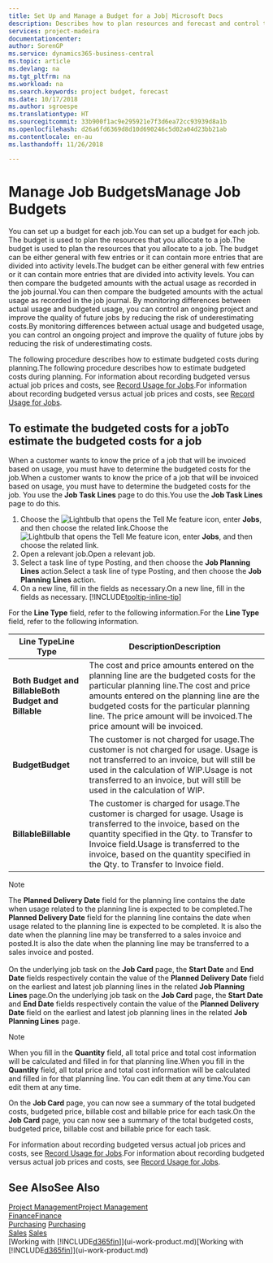 ```yaml
---
title: Set Up and Manage a Budget for a Job| Microsoft Docs
description: Describes how to plan resources and forecast and control the costs of a project by setting up a budget for each job.
services: project-madeira
documentationcenter: 
author: SorenGP
ms.service: dynamics365-business-central
ms.topic: article
ms.devlang: na
ms.tgt_pltfrm: na
ms.workload: na
ms.search.keywords: project budget, forecast
ms.date: 10/17/2018
ms.author: sgroespe
ms.translationtype: HT
ms.sourcegitcommit: 33b900f1ac9e295921e7f3d6ea72cc93939d8a1b
ms.openlocfilehash: d26a6fd6369d8d10d690246c5d02a04d23bb21ab
ms.contentlocale: en-au
ms.lasthandoff: 11/26/2018

---
```

# <a name="manage-job-budgets"></a><span data-ttu-id="ace1f-103">Manage Job Budgets</span><span class="sxs-lookup"><span data-stu-id="ace1f-103">Manage Job Budgets</span></span>
<span data-ttu-id="ace1f-104">You can set up a budget for each job.</span><span class="sxs-lookup"><span data-stu-id="ace1f-104">You can set up a budget for each job.</span></span> <span data-ttu-id="ace1f-105">The budget is used to plan the resources that you allocate to a job.</span><span class="sxs-lookup"><span data-stu-id="ace1f-105">The budget is used to plan the resources that you allocate to a job.</span></span> <span data-ttu-id="ace1f-106">The budget can be either general with few entries or it can contain more entries that are divided into activity levels.</span><span class="sxs-lookup"><span data-stu-id="ace1f-106">The budget can be either general with few entries or it can contain more entries that are divided into activity levels.</span></span> <span data-ttu-id="ace1f-107">You can then compare the budgeted amounts with the actual usage as recorded in the job journal.</span><span class="sxs-lookup"><span data-stu-id="ace1f-107">You can then compare the budgeted amounts with the actual usage as recorded in the job journal.</span></span> <span data-ttu-id="ace1f-108">By monitoring differences between actual usage and budgeted usage, you can control an ongoing project and improve the quality of future jobs by reducing the risk of underestimating costs.</span><span class="sxs-lookup"><span data-stu-id="ace1f-108">By monitoring differences between actual usage and budgeted usage, you can control an ongoing project and improve the quality of future jobs by reducing the risk of underestimating costs.</span></span>

<span data-ttu-id="ace1f-109">The following procedure describes how to estimate budgeted costs during planning.</span><span class="sxs-lookup"><span data-stu-id="ace1f-109">The following procedure describes how to estimate budgeted costs during planning.</span></span> <span data-ttu-id="ace1f-110">For information about recording budgeted versus actual job prices and costs, see [Record Usage for Jobs](projects-how-record-job-usage.md).</span><span class="sxs-lookup"><span data-stu-id="ace1f-110">For information about recording budgeted versus actual job prices and costs, see [Record Usage for Jobs](projects-how-record-job-usage.md).</span></span>  

## <a name="JobBudgetCosts"></a> <span data-ttu-id="ace1f-111">To estimate the budgeted costs for a job</span><span class="sxs-lookup"><span data-stu-id="ace1f-111">To estimate the budgeted costs for a job</span></span>
<span data-ttu-id="ace1f-112">When a customer wants to know the price of a job that will be invoiced based on usage, you must have to determine the budgeted costs for the job.</span><span class="sxs-lookup"><span data-stu-id="ace1f-112">When a customer wants to know the price of a job that will be invoiced based on usage, you must have to determine the budgeted costs for the job.</span></span> <span data-ttu-id="ace1f-113">You use the **Job Task Lines** page to do this.</span><span class="sxs-lookup"><span data-stu-id="ace1f-113">You use the **Job Task Lines** page to do this.</span></span>

1. <span data-ttu-id="ace1f-114">Choose the ![Lightbulb that opens the Tell Me feature](media/ui-search/search_small.png "Tell me what you want to do") icon, enter **Jobs**, and then choose the related link.</span><span class="sxs-lookup"><span data-stu-id="ace1f-114">Choose the ![Lightbulb that opens the Tell Me feature](media/ui-search/search_small.png "Tell me what you want to do") icon, enter **Jobs**, and then choose the related link.</span></span>  
2. <span data-ttu-id="ace1f-115">Open a relevant job.</span><span class="sxs-lookup"><span data-stu-id="ace1f-115">Open a relevant job.</span></span>
3. <span data-ttu-id="ace1f-116">Select a task line of type Posting, and then choose the **Job Planning Lines** action.</span><span class="sxs-lookup"><span data-stu-id="ace1f-116">Select a task line of type Posting, and then choose the **Job Planning Lines** action.</span></span>
4. <span data-ttu-id="ace1f-117">On a new line, fill in the fields as necessary.</span><span class="sxs-lookup"><span data-stu-id="ace1f-117">On a new line, fill in the fields as necessary.</span></span> [!INCLUDE[tooltip-inline-tip](includes/tooltip-inline-tip_md.md)]   

<span data-ttu-id="ace1f-118">For the **Line Type** field, refer to the following information.</span><span class="sxs-lookup"><span data-stu-id="ace1f-118">For the **Line Type** field, refer to the following information.</span></span>  

| <span data-ttu-id="ace1f-119">Line Type</span><span class="sxs-lookup"><span data-stu-id="ace1f-119">Line Type</span></span> | <span data-ttu-id="ace1f-120">Description</span><span class="sxs-lookup"><span data-stu-id="ace1f-120">Description</span></span> |
| --- | --- |
| <span data-ttu-id="ace1f-121">**Both Budget and Billable**</span><span class="sxs-lookup"><span data-stu-id="ace1f-121">**Both Budget and Billable**</span></span> |<span data-ttu-id="ace1f-122">The cost and price amounts entered on the planning line are the budgeted costs for the particular planning line.</span><span class="sxs-lookup"><span data-stu-id="ace1f-122">The cost and price amounts entered on the planning line are the budgeted costs for the particular planning line.</span></span> <span data-ttu-id="ace1f-123">The price amount will be invoiced.</span><span class="sxs-lookup"><span data-stu-id="ace1f-123">The price amount will be invoiced.</span></span> |
| <span data-ttu-id="ace1f-124">**Budget**</span><span class="sxs-lookup"><span data-stu-id="ace1f-124">**Budget**</span></span> |<span data-ttu-id="ace1f-125">The customer is not charged for usage.</span><span class="sxs-lookup"><span data-stu-id="ace1f-125">The customer is not charged for usage.</span></span> <span data-ttu-id="ace1f-126">Usage is not transferred to an invoice, but will still be used in the calculation of WIP.</span><span class="sxs-lookup"><span data-stu-id="ace1f-126">Usage is not transferred to an invoice, but will still be used in the calculation of WIP.</span></span> |
| <span data-ttu-id="ace1f-127">**Billable**</span><span class="sxs-lookup"><span data-stu-id="ace1f-127">**Billable**</span></span> |<span data-ttu-id="ace1f-128">The customer is charged for usage.</span><span class="sxs-lookup"><span data-stu-id="ace1f-128">The customer is charged for usage.</span></span> <span data-ttu-id="ace1f-129">Usage is transferred to the invoice, based on the quantity specified in the Qty. to Transfer to Invoice field.</span><span class="sxs-lookup"><span data-stu-id="ace1f-129">Usage is transferred to the invoice, based on the quantity specified in the Qty. to Transfer to Invoice field.</span></span> |

> [!NOTE]  
> <span data-ttu-id="ace1f-130">The **Planned Delivery Date** field for the planning line contains the date when usage related to the planning line is expected to be completed.</span><span class="sxs-lookup"><span data-stu-id="ace1f-130">The **Planned Delivery Date** field for the planning line contains the date when usage related to the planning line is expected to be completed.</span></span> <span data-ttu-id="ace1f-131">It is also the date when the planning line may be transferred to a sales invoice and posted.</span><span class="sxs-lookup"><span data-stu-id="ace1f-131">It is also the date when the planning line may be transferred to a sales invoice and posted.</span></span> <br /><br /> <span data-ttu-id="ace1f-132">On the underlying job task on the **Job Card** page, the **Start Date** and **End Date** fields respectively contain the value of the **Planned Delivery Date** field on the earliest and latest job planning lines in the related **Job Planning Lines** page.</span><span class="sxs-lookup"><span data-stu-id="ace1f-132">On the underlying job task on the **Job Card** page, the **Start Date** and **End Date** fields respectively contain the value of the **Planned Delivery Date** field on the earliest and latest job planning lines in the related **Job Planning Lines** page.</span></span>

> [!NOTE]  
>   <span data-ttu-id="ace1f-133">When you fill in the **Quantity** field, all total price and total cost information will be calculated and filled in for that planning line.</span><span class="sxs-lookup"><span data-stu-id="ace1f-133">When you fill in the **Quantity** field, all total price and total cost information will be calculated and filled in for that planning line.</span></span> <span data-ttu-id="ace1f-134">You can edit them at any time.</span><span class="sxs-lookup"><span data-stu-id="ace1f-134">You can edit them at any time.</span></span>

<span data-ttu-id="ace1f-135">On the **Job Card** page, you can now see a summary of the total budgeted costs, budgeted price, billable cost and billable price for each task.</span><span class="sxs-lookup"><span data-stu-id="ace1f-135">On the **Job Card** page, you can now see a summary of the total budgeted costs, budgeted price, billable cost and billable price for each task.</span></span>

<span data-ttu-id="ace1f-136">For information about recording budgeted versus actual job prices and costs, see [Record Usage for Jobs](projects-how-record-job-usage.md).</span><span class="sxs-lookup"><span data-stu-id="ace1f-136">For information about recording budgeted versus actual job prices and costs, see [Record Usage for Jobs](projects-how-record-job-usage.md).</span></span>

## <a name="see-also"></a><span data-ttu-id="ace1f-137">See Also</span><span class="sxs-lookup"><span data-stu-id="ace1f-137">See Also</span></span>
[<span data-ttu-id="ace1f-138">Project Management</span><span class="sxs-lookup"><span data-stu-id="ace1f-138">Project Management</span></span>](projects-manage-projects.md)  
[<span data-ttu-id="ace1f-139">Finance</span><span class="sxs-lookup"><span data-stu-id="ace1f-139">Finance</span></span>](finance.md)  
<span data-ttu-id="ace1f-140">[Purchasing](purchasing-manage-purchasing.md)       </span><span class="sxs-lookup"><span data-stu-id="ace1f-140">[Purchasing](purchasing-manage-purchasing.md)       </span></span>  
<span data-ttu-id="ace1f-141">[Sales](sales-manage-sales.md)    </span><span class="sxs-lookup"><span data-stu-id="ace1f-141">[Sales](sales-manage-sales.md)    </span></span>  
<span data-ttu-id="ace1f-142">[Working with [!INCLUDE[d365fin](includes/d365fin_md.md)]](ui-work-product.md)</span><span class="sxs-lookup"><span data-stu-id="ace1f-142">[Working with [!INCLUDE[d365fin](includes/d365fin_md.md)]](ui-work-product.md)</span></span>  

